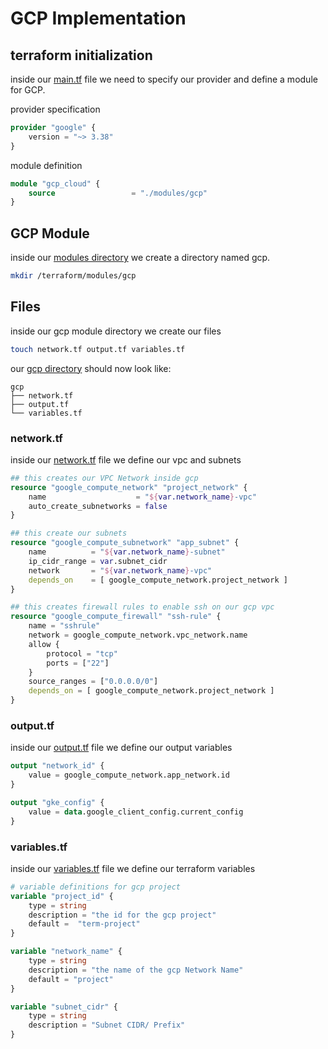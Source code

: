 GCP Implementation
==================

## terraform initialization
inside our [main.tf](../terraform/main.tf) file we need to specify our provider and define a module for GCP.

provider specification
```tf main.tf
provider "google" {
    version = "~> 3.38"
}
```
module definition

```tf main.tf
module "gcp_cloud" {
    source                 = "./modules/gcp"
}
```
## GCP Module 

inside our [modules directory](../terraform/modules/) we create a directory named gcp.
```sh
mkdir /terraform/modules/gcp
```

## Files
inside our gcp module directory we create our files 

```sh 
touch network.tf output.tf variables.tf
```
our [gcp directory](../terraform/modules/gcp/) should now look like:
```tree
gcp
├── network.tf
├── output.tf
└── variables.tf
```
### network.tf
inside our [network.tf](../terraform/modules/gcp/network.tf) file we define our vpc and subnets
```tf network.tf
## this creates our VPC Network inside gcp
resource "google_compute_network" "project_network" {
    name                    = "${var.network_name}-vpc"
    auto_create_subnetworks = false
}

## this create our subnets
resource "google_compute_subnetwork" "app_subnet" {
    name          = "${var.network_name}-subnet"
    ip_cidr_range = var.subnet_cidr
    network       = "${var.network_name}-vpc"
    depends_on    = [ google_compute_network.project_network ]
}

## this creates firewall rules to enable ssh on our gcp vpc
resource "google_compute_firewall" "ssh-rule" {
    name = "sshrule"
    network = google_compute_network.vpc_network.name
    allow {
        protocol = "tcp"
        ports = ["22"]
    }
    source_ranges = ["0.0.0.0/0"]
    depends_on = [ google_compute_network.project_network ]
}
```
### output.tf
inside our [output.tf](../terraform/modules/gcp/output.tf) file we define our output variables
```tf output.tf
output "network_id" {
    value = google_compute_network.app_network.id
}

output "gke_config" {
    value = data.google_client_config.current_config
}

```
### variables.tf
inside our [variables.tf](../terraform/modules/gcp/variables.tf) file we define our terraform variables
```tf variables.tf
# variable definitions for gcp project 
variable "project_id" {
    type = string
    description = "the id for the gcp project"
    default =  "term-project"
}

variable "network_name" {
    type = string
    description = "the name of the gcp Network Name"
    default = "project"
}

variable "subnet_cidr" {
    type = string
    description = "Subnet CIDR/ Prefix"
}
```
